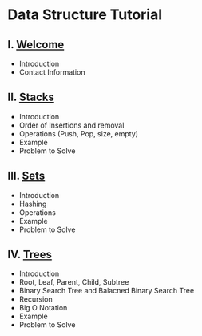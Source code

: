# Data Structure Tutorial
## I. [Welcome]()
* Introduction
* Contact Information
## II. [Stacks]()
* Introduction
* Order of Insertions and removal
* Operations (Push, Pop, size, empty)
* Example
* Problem to Solve
## III. [Sets]()
* Introduction
* Hashing
* Operations
* Example
* Problem to Solve
## IV. [Trees](/CSE212-FINAL/Trees.md)
* Introduction
* Root, Leaf, Parent, Child, Subtree
* Binary Search Tree and Balacned Binary Search Tree
* Recursion
* Big O Notation
* Example
* Problem to Solve